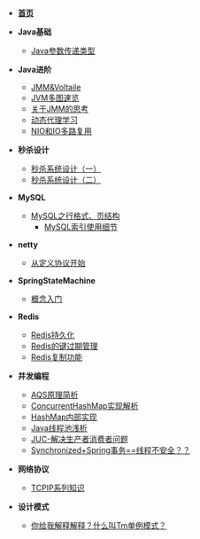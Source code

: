 * [**首页**](/)
* **Java基础**

    * [Java参数传递类型](/Java基础/Java参数传递类型)
* **Java进阶**

    * [JMM&Voltaile](/Java进阶/JMMandVolatile)
    * [JVM多图速览](/Java进阶/JVM多图速览)
    * [关于JMM的思考](/Java进阶/关于JMM的思考)
    * [动态代理学习](/Java进阶/动态代理学习)
    * [NIO和IO多路复用](/Java进阶/NIO和IO多路复用)
* **秒杀设计**
    * [秒杀系统设计（一）](/秒杀设计/秒杀专题-系统的设计（一）)
    * [秒杀系统设计（二）](/秒杀设计/秒杀专题-系统设计细节（二）)
* **MySQL**
  * [MySQL之行格式、页结构](/MySQL/MySQL之行格式、页结构)
    * [MySQL索引使用细节](/MySQL/MySQL索引使用细节)
* **netty**
  * [从定义协议开始](/netty/从定义协议开始)
* **SpringStateMachine**
  * [概念入门](/SpringStateMachine/SpringStateMachine概念入门)
* **Redis**
    * [Redis持久化](/Redis/Redis持久化)
    * [Redis的键过期管理](/Redis/Redis的键过期管理)
    * [Redis复制功能](/Redis/Redis复制功能)
* **并发编程**
    * [AQS原理简析](/并发编程/AQS原理)
    * [ConcurrentHashMap实现解析](/并发编程/ConcurrentHashMap实现解析)
    * [HashMap内部实现](/并发编程/HashMap内部实现)
    * [Java线程池浅析](/并发编程/Java线程池浅析)
    * [JUC-解决生产者消费者问题](/并发编程/JUC-解决生产者消费者问题)
    * [Synchronized+Spring事务==线程不安全？？](/并发编程/Synchronized+Spring事务==线程不安全？？)
* **网络协议**

    * [TCPIP系列知识](/网络协议/TCPIP系列知识)
* **设计模式**

    * [你给我解释解释？什么叫Tm单例模式？](/设计模式/你给我解释解释？什么叫Tm单例模式？)